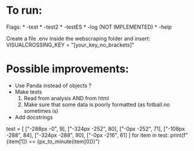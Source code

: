 # To run:
Flags:
    * -test
    * -test2
    * -testES
    * -log (NOT IMPLEMENTED)
    * -help

Create a file .env inside the webscraping folder and insert:
VISUALCROSSING_KEY = "[your_key_no_brackets]"

# Possible improvements:
- Use Panda instead of objects ?
- Make tests
    1. Read from analysis AND from html
    2. Make sure that some data is poorly formatted (as fotball.no sometimes is)
- Add docstrings


test = [
        ["-288px -0", 9],
        ["-324px -252", 80],
        ["-0px -252", 71],
        ["-108px -288", 84],
        ["-324px -288", 90],
        ["-0px -216", 61]
        ]
    for item in test:
        print(f"{item[1]} == {px_to_minute(item[0])}")
